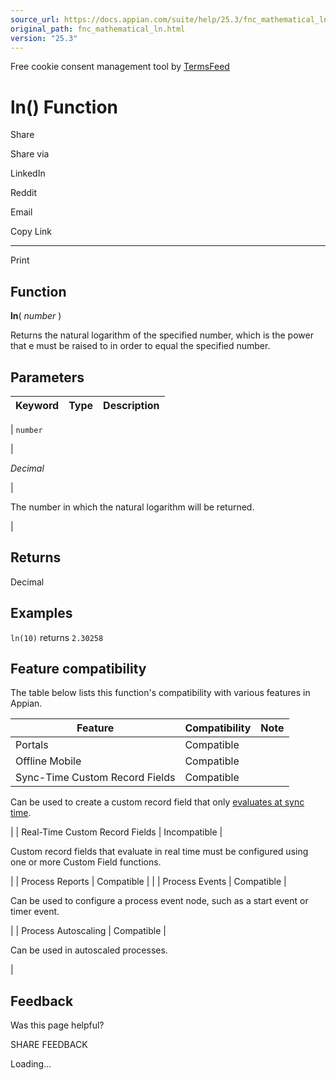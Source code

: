 ```yaml
---
source_url: https://docs.appian.com/suite/help/25.3/fnc_mathematical_ln.html
original_path: fnc_mathematical_ln.html
version: "25.3"
---
```


Free cookie consent management tool by [TermsFeed](https://www.termsfeed.com/)

# ln() Function

Share

Share via

LinkedIn

Reddit

Email

Copy Link

* * *

Print

## Function

**ln**( _number_ )

Returns the natural logarithm of the specified number, which is the power that e must be raised to in order to equal the specified number.

## Parameters

| Keyword | Type | Description |
| --- | --- | --- |
|
`number`

 |

_Decimal_

 |

The number in which the natural logarithm will be returned.

 |

## Returns

Decimal

## Examples

`ln(10)` returns `2.30258`

## Feature compatibility

The table below lists this function's compatibility with various features in Appian.

| Feature | Compatibility | Note |
| --- | --- | --- |
| Portals | Compatible |  |
| Offline Mobile | Compatible |  |
| Sync-Time Custom Record Fields | Compatible |
Can be used to create a custom record field that only [evaluates at sync time](custom-record-fields.html#prodlink-sync-time-evaluations).

 |
| Real-Time Custom Record Fields | Incompatible |

Custom record fields that evaluate in real time must be configured using one or more Custom Field functions.

 |
| Process Reports | Compatible |  |
| Process Events | Compatible |

Can be used to configure a process event node, such as a start event or timer event.

 |
| Process Autoscaling | Compatible |

Can be used in autoscaled processes.

 |

## Feedback

Was this page helpful?

SHARE FEEDBACK

Loading...